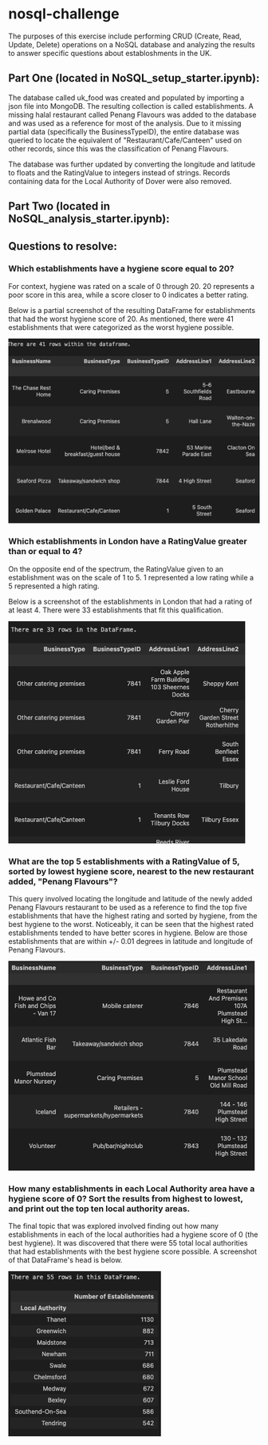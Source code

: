# nosql-challenge

The purposes of this exercise include performing CRUD (Create, Read, Update, Delete) operations on a NoSQL database and analyzing the results to answer specific questions about establoshments in the UK.

## Part One (located in NoSQL_setup_starter.ipynb):

The database called uk_food was created and populated by importing a json file into MongoDB. The resulting collection is called establishments. A missing halal restaurant called Penang Flavours was added to the database and was used as a reference for most of the analysis. Due to it missing partial data (specifically the BusinessTypeID), the entire database was queried to locate the equivalent of "Restaurant/Cafe/Canteen" used on other records, since this was the classification of Penang Flavours.

The database was further updated by converting the longitude and latitude to floats and the RatingValue to integers instead of strings. Records containing data for the Local Authority of Dover were also removed.

## Part Two (located in NoSQL_analysis_starter.ipynb):


## Questions to resolve: 
### Which establishments have a hygiene score equal to 20?

For context, hygiene was rated on a scale of 0 through 20. 20 represents a poor score in this area, while a score closer to 0 indicates a better rating.

Below is a partial screenshot of the resulting DataFrame for establishments that had the worst hygiene score of 20. As mentioned, there were 41 establishments that were categorized as the worst hygiene possible.

![alt text](Resources/images/hygiene_twenty.png)

### Which establishments in London have a RatingValue greater than or equal to 4?
On the opposite end of the spectrum, the RatingValue given to an establishment was on the scale of 1 to 5. 1 represented a low rating while a 5 represented a high rating.

Below is a screenshot of the establishments in London that had a rating of at least 4. There were 33 establishments that fit this qualification.

![alt text](Resources/images/london_rating_four.png)


### What are the top 5 establishments with a RatingValue of 5, sorted by lowest hygiene score, nearest to the new restaurant added, "Penang Flavours"?

This query involved locating the longitude and latitude of the newly added Penang Flavours restaurant to be used as a reference to find the top five establishments that have the highest rating and sorted by hygiene, from the best hygiene to the worst. Noticeably, it can be seen that the highest rated establishments tended to have better scores in hygiene. Below are those establishments that are within +/- 0.01 degrees in latitude and longitude of Penang Flavours.

![alt text](Resources/images/top_five.png)

### How many establishments in each Local Authority area have a hygiene score of 0? Sort the results from highest to lowest, and print out the top ten local authority areas.

The final topic that was explored involved finding out how many establishments in each of the local authorities had a hygiene score of 0 (the best hygiene). It was discovered that there were 55 total local authorities that had establishments with the best hygiene score possible. A screenshot of that DataFrame's head is below.

![alt text](Resources/images/hygiene_zero.png)






